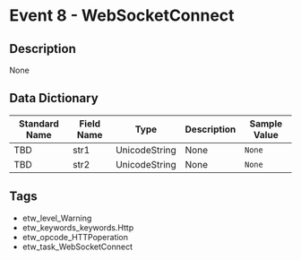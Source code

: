 # Event 8 - WebSocketConnect

## Description
None

## Data Dictionary
|Standard Name|Field Name|Type|Description|Sample Value|
|---|---|---|---|---|
|TBD|str1|UnicodeString|None|`None`|
|TBD|str2|UnicodeString|None|`None`|

## Tags
* etw_level_Warning
* etw_keywords_keywords.Http
* etw_opcode_HTTPoperation
* etw_task_WebSocketConnect